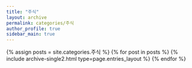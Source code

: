 ```yaml
---
title: "주식"
layout: archive
permalink: categories/주식
author_profile: true
sidebar_main: true
---
```


{% assign posts = site.categories.주식 %}
{% for post in posts %} {% include archive-single2.html type=page.entries_layout %} {% endfor %}